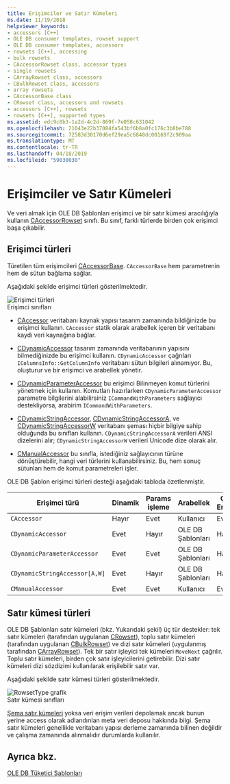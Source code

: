 ```yaml
---
title: Erişimciler ve Satır Kümeleri
ms.date: 11/19/2018
helpviewer_keywords:
- accessors [C++]
- OLE DB consumer templates, rowset support
- OLE DB consumer templates, accessors
- rowsets [C++], accessing
- bulk rowsets
- CAccessorRowset class, accessor types
- single rowsets
- CArrayRowset class, accessors
- CBulkRowset class, accessors
- array rowsets
- CAccessorBase class
- CRowset class, accessors and rowsets
- accessors [C++], rowsets
- rowsets [C++], supported types
ms.assetid: edc9c8b3-1a2d-4c2d-869f-7e058c631042
ms.openlocfilehash: 21043e22b37084fa543bf6b8a0fc176c3b8be788
ms.sourcegitcommit: 72583d30170d6ef29ea5c6848dc00169f2c909aa
ms.translationtype: MT
ms.contentlocale: tr-TR
ms.lasthandoff: 04/18/2019
ms.locfileid: "59030030"
---
```

# <a name="accessors-and-rowsets"></a>Erişimciler ve Satır Kümeleri

Ve veri almak için OLE DB Şablonları erişimci ve bir satır kümesi aracılığıyla kullanın [CAccessorRowset](../../data/oledb/caccessorrowset-class.md) sınıfı. Bu sınıf, farklı türlerde birden çok erişimci başa çıkabilir.

## <a name="accessor-types"></a>Erişimci türleri

Türetilen tüm erişimcileri [CAccessorBase](../../data/oledb/caccessorbase-class.md). `CAccessorBase` hem parametrenin hem de sütun bağlama sağlar.

Aşağıdaki şekilde erişimci türleri gösterilmektedir.

![Erişimci türleri](../../data/oledb/media/vcaccessortypes.gif "erişimci türleri")<br/>
Erişimci sınıfları

- [CAccessor](../../data/oledb/caccessor-class.md) veritabanı kaynak yapısı tasarım zamanında bildiğinizde bu erişimci kullanın. `CAccessor` statik olarak arabellek içeren bir veritabanı kaydı veri kaynağına bağlar.

- [CDynamicAccessor](../../data/oledb/cdynamicaccessor-class.md) tasarım zamanında veritabanının yapısını bilmediğinizde bu erişimci kullanın. `CDynamicAccessor` çağrıları `IColumnsInfo::GetColumnInfo` veritabanı sütun bilgileri alınamıyor. Bu, oluşturur ve bir erişimci ve arabellek yönetir.

- [CDynamicParameterAccessor](../../data/oledb/cdynamicparameteraccessor-class.md) bu erişimci Bilinmeyen komut türlerini yönetmek için kullanın. Komutları hazırlarken `CDynamicParameterAccessor` parametre bilgilerini alabilirsiniz `ICommandWithParameters` sağlayıcı destekliyorsa, arabirim `ICommandWithParameters`.

- [CDynamicStringAccessor](../../data/oledb/cdynamicstringaccessor-class.md), [CDynamicStringAccessorA](../../data/oledb/cdynamicstringaccessora-class.md), ve [CDynamicStringAccessorW](../../data/oledb/cdynamicstringaccessorw-class.md) veritabanı şeması hiçbir bilgiye sahip olduğunda bu sınıfları kullanın. `CDynamicStringAccessorA` verileri ANSI dizelerini alır; `CDynamicStringAccessorW` verileri Unicode dize olarak alır.

- [CManualAccessor](../../data/oledb/cmanualaccessor-class.md) bu sınıfla, istediğiniz sağlayıcının türüne dönüştürebilir, hangi veri türlerini kullanabilirsiniz. Bu, hem sonuç sütunları hem de komut parametreleri işler.

OLE DB Şablon erişimci türleri desteği aşağıdaki tabloda özetlenmiştir.

|Erişimci türü|Dinamik|Params işleme|Arabellek|Çoklu Erişimci|
|-------------------|-------------|--------------------|------------|------------------------|
|`CAccessor`|Hayır|Evet|Kullanıcı|Evet|
|`CDynamicAccessor`|Evet|Hayır|OLE DB Şablonları|Hayır|
|`CDynamicParameterAccessor`|Evet|Evet|OLE DB Şablonları|Hayır|
|`CDynamicStringAccessor[A,W]`|Evet|Hayır|OLE DB Şablonları|Hayır|
|`CManualAccessor`|Evet|Evet|Kullanıcı|Evet|

## <a name="rowset-types"></a>Satır kümesi türleri

OLE DB Şablonları satır kümeleri (bkz. Yukarıdaki şekil) üç tür destekler: tek satır kümeleri (tarafından uygulanan [CRowset](../../data/oledb/crowset-class.md)), toplu satır kümeleri (tarafından uygulanan [CBulkRowset](../../data/oledb/cbulkrowset-class.md)) ve dizi satır kümeleri (uygulanmış tarafından [CArrayRowset](../../data/oledb/carrayrowset-class.md)). Tek bir satır işleyici tek kümeleri `MoveNext` çağrılır. Toplu satır kümeleri, birden çok satır işleyicilerini getirebilir. Dizi satır kümeleri dizi sözdizimi kullanılarak erişilebilir satır var.

Aşağıdaki şekilde satır kümesi türleri gösterilmektedir.

![RowsetType grafik](../../data/oledb/media/vcrowsettypes.gif "RowsetType grafiği")<br/>
Satır kümesi sınıfları

[Şema satır kümeleri](../../data/oledb/obtaining-metadata-with-schema-rowsets.md) yoksa veri erişim verileri depolamak ancak bunun yerine access olarak adlandırılan meta veri deposu hakkında bilgi. Şema satır kümeleri genellikle veritabanı yapısı derleme zamanında bilinen değildir ve çalışma zamanında alınmalıdır durumlarda kullanılır.

## <a name="see-also"></a>Ayrıca bkz.

[OLE DB Tüketici Şablonları](../../data/oledb/ole-db-consumer-templates-cpp.md)